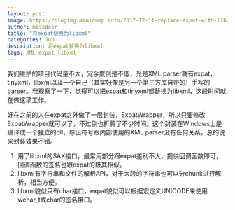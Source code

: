 ```yaml
---
layout: post
image: https://blogimg.minidump.info/2017-12-11-replace-expat-with-libxml.md
author: missdeer
title: "将expat替换为libxml"
categories: Job
description: 将expat替换为libxml
tags: XML expat libxml
---
```


我们维护的项目代码量不大，冗余度倒是不低，光是XML parser就有expat，tinyxml，libxml以及一个自己（其实好像是另一个第三方库自带的）手写的parser。我观察了一下，觉得可以把expat和tinyxml都替换为libxml，这段时间就在做这项工作。

好在之前的人在expat之外做了一层封装，ExpatWrapper，所以只要修改ExpatWrapper就可以了，不过倒也折腾了不少时间。这个封装在Windows上是编译成一个独立的dll，导出符号跟内部使用的XML parser没有任何关系，总的说来封装效果不错。

1. 用了libxml的SAX接口，最常用部分跟expat差别不大，提供回调函数即可，回调函数的签名也跟expat的极其相似。
2. libxml有字符串和文件的解析API，对于大段的字符串也可以分chunk进行解析，相当方便。
3. libxml貌似只有char接口，expat貌似可以根据宏定义UNICODE来使用wchar_t或char的签名接口。